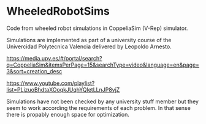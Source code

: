 # WheeledRobotSims
Code from wheeled robot simulations in CoppeliaSim (V-Rep) simulator.

Simulations are implemented as part of a university course of the Univercidad Polytecnica Valencia delivered by Leopoldo Arnesto.


https://media.upv.es/#/portal/search?q=CoppeliaSim&itemsPerPage=15&searchType=video&language=en&page=3&sort=creation_desc

https://www.youtube.com/playlist?list=PLjzuoBhdtaXOoqkJUqhYQletLLnJP8vjZ

Simulations have not been checked by any university stuff member but they seem to work according the requirements of each problem.
In that sense there is propably enough space for optimization.


